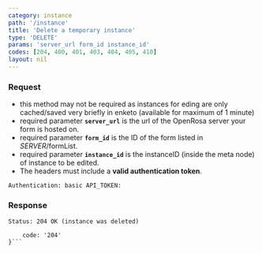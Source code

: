 ```yaml
---
category: instance
path: '/instance'
title: 'Delete a temporary instance'
type: 'DELETE'
params: 'server_url form_id instance_id'
codes: [204, 400, 401, 403, 404, 405, 410]
layout: nil
---
```


### Request

* this method may not be required as instances for eding are only cached/saved very briefly in enketo (available for maximum of 1 minute)
* required parameter **`server_url`** is the url of the OpenRosa server your form is hosted on.
* required parameter **`form_id`** is the ID of the form listed in _SERVER_/formList.
* required parameter **`instance_id`** is the instanceID (inside the meta node) of instance to be edited.
* The headers must include a **valid authentication token**.

```Authentication: basic API_TOKEN:```

### Response


```Status: 204 OK (instance was deleted)```
```{
    code: '204'
}```